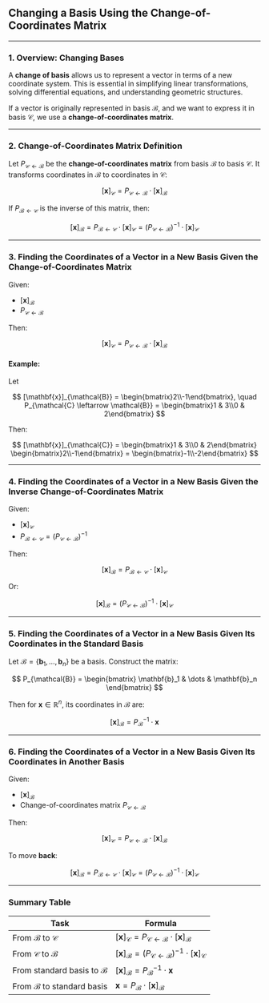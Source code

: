## **Changing a Basis Using the Change-of-Coordinates Matrix**

---

### **1. Overview: Changing Bases**

A **change of basis** allows us to represent a vector in terms of a new coordinate system. 
This is essential in simplifying linear transformations, solving differential equations, and understanding geometric structures.

If a vector is originally represented in basis $`\mathcal{B}`$, and we want to express it in basis $`\mathcal{C}`$, we use a **change-of-coordinates matrix**.

---

### **2. Change-of-Coordinates Matrix Definition**

Let $`P_{\mathcal{C} \leftarrow \mathcal{B}}`$ be the **change-of-coordinates matrix** from basis $`\mathcal{B}`$ to 
basis $`\mathcal{C}`$. It transforms coordinates in $`\mathcal{B}`$ to coordinates in $`\mathcal{C}`$:

$$
[\mathbf{x}]_{\mathcal{C}} = P_{\mathcal{C} \leftarrow \mathcal{B}} \cdot [\mathbf{x}]_{\mathcal{B}}
$$

If $`P_{\mathcal{B} \leftarrow \mathcal{C}}`$ is the inverse of this matrix, then:

$$
[\mathbf{x}]_{\mathcal{B}} = P_{\mathcal{B} \leftarrow \mathcal{C}} \cdot [\mathbf{x}]_{\mathcal{C}} = \left(P_{\mathcal{C} \leftarrow \mathcal{B}}\right)^{-1} \cdot [\mathbf{x}]_{\mathcal{C}}
$$

---

### **3. Finding the Coordinates of a Vector in a New Basis Given the Change-of-Coordinates Matrix**

Given:

* $`[\mathbf{x}]_{\mathcal{B}}`$
* $`P_{\mathcal{C} \leftarrow \mathcal{B}}`$

Then:

$$
[\mathbf{x}]_{\mathcal{C}} = P_{\mathcal{C} \leftarrow \mathcal{B}} \cdot [\mathbf{x}]_{\mathcal{B}}
$$

#### **Example**:

Let

$$
[\mathbf{x}]_{\mathcal{B}} = \begin{bmatrix}2\\-1\end{bmatrix}, \quad P_{\mathcal{C} \leftarrow \mathcal{B}} = \begin{bmatrix}1 & 3\\0 & 2\end{bmatrix}
$$

Then:

$$
[\mathbf{x}]_{\mathcal{C}} = \begin{bmatrix}1 & 3\\0 & 2\end{bmatrix} \begin{bmatrix}2\\-1\end{bmatrix} = \begin{bmatrix}-1\\-2\end{bmatrix}
$$

---

### **4. Finding the Coordinates of a Vector in a New Basis Given the Inverse Change-of-Coordinates Matrix**

Given:

* $`[\mathbf{x}]_{\mathcal{C}}`$
* $`P_{\mathcal{B} \leftarrow \mathcal{C}} = \left(P_{\mathcal{C} \leftarrow \mathcal{B}}\right)^{-1}`$

Then:

$$
[\mathbf{x}]_{\mathcal{B}} = P_{\mathcal{B} \leftarrow \mathcal{C}} \cdot [\mathbf{x}]_{\mathcal{C}}
$$

Or:

$$
[\mathbf{x}]_{\mathcal{B}} = \left(P_{\mathcal{C} \leftarrow \mathcal{B}}\right)^{-1} \cdot [\mathbf{x}]_{\mathcal{C}}
$$

---

### **5. Finding the Coordinates of a Vector in a New Basis Given Its Coordinates in the Standard Basis**

Let $`\mathcal{B} = \{\mathbf{b}_1, \dots, \mathbf{b}_n\}`$ be a basis. Construct the matrix:

$$
P_{\mathcal{B}} = \begin{bmatrix} \mathbf{b}_1 & \dots & \mathbf{b}_n \end{bmatrix}
$$

Then for $`\mathbf{x} \in \mathbb{R}^n`$, its coordinates in $`\mathcal{B}`$ are:

$$
[\mathbf{x}]_{\mathcal{B}} = P_{\mathcal{B}}^{-1} \cdot \mathbf{x}
$$

---

### **6. Finding the Coordinates of a Vector in a New Basis Given Its Coordinates in Another Basis**

Given:

* $`[\mathbf{x}]_{\mathcal{B}}`$
* Change-of-coordinates matrix $`P_{\mathcal{C} \leftarrow \mathcal{B}}`$

Then:

$$
[\mathbf{x}]_{\mathcal{C}} = P_{\mathcal{C} \leftarrow \mathcal{B}} \cdot [\mathbf{x}]_{\mathcal{B}}
$$

To move **back**:

$$
[\mathbf{x}]_{\mathcal{B}} = P_{\mathcal{B} \leftarrow \mathcal{C}} \cdot [\mathbf{x}]_{\mathcal{C}} = \left(P_{\mathcal{C} \leftarrow \mathcal{B}}\right)^{-1} \cdot [\mathbf{x}]_{\mathcal{C}}
$$

---

### **Summary Table**

| **Task**                             | **Formula**                                                                                                              |
| ------------------------------------ | ------------------------------------------------------------------------------------------------------------------------ |
| From $`\mathcal{B}`$ to $`\mathcal{C}`$  | $`[\mathbf{x}]_{\mathcal{C}} = P_{\mathcal{C} \leftarrow \mathcal{B}} \cdot [\mathbf{x}]_{\mathcal{B}}`$                   |
| From $`\mathcal{C}`$ to $`\mathcal{B}`$  | $`[\mathbf{x}]_{\mathcal{B}} = \left(P_{\mathcal{C} \leftarrow \mathcal{B}}\right)^{-1} \cdot [\mathbf{x}]_{\mathcal{C}}`$ |
| From standard basis to $`\mathcal{B}`$ | $`[\mathbf{x}]_{\mathcal{B}} = P_{\mathcal{B}}^{-1} \cdot \mathbf{x}`$                                                     |
| From $`\mathcal{B}`$ to standard basis | $`\mathbf{x} = P_{\mathcal{B}} \cdot [\mathbf{x}]_{\mathcal{B}}`$                                                          |

